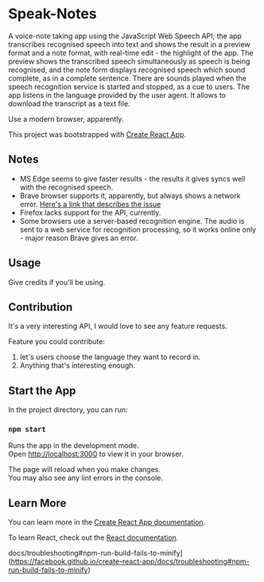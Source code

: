 # Speak-Notes

A voice-note taking app using the JavaScript Web Speech API; the app transcribes recognised speech into text and shows the result in a preview format and a note format, with real-time edit - the highlight of the app. The preview shows the transcribed speech simultaneously as speech is being recognised, and the note form displays recognised speech which sound complete, as in a complete sentence. There are sounds played when the speech recognition service is started and stopped, as a cue to users. The app listens in the language provided by the user agent. It allows to download the transcript as a text file.

Use a modern browser, apparently.

This project was bootstrapped with [Create React App](https://github.com/facebook/create-react-app).

## Notes

- MS Edge seems to give faster results - the results it gives syncs well with the recognised speech.
- Brave browser supports it, apparently, but always shows a network error. [Here's a link that describes the issue](https://stackoverflow.com/questions/74113965/speechrecognition-emitting-network-error-event-in-brave-browser)
- Firefox lacks support for the API, currently.
- Some browsers use a server-based recognition engine. The audio is sent to a web service for recognition processing, so it works online only - major reason Brave gives an error.

## Usage

Give credits if you'll be using.

## Contribution

It's a very interesting API, I would love to see any feature requests.

Feature you could contribute:

1. let's users choose the language they want to record in.
2. Anything that's interesting enough.

## Start the App

In the project directory, you can run:

### `npm start`

Runs the app in the development mode.\
Open [http://localhost:3000](http://localhost:3000) to view it in your browser.

The page will reload when you make changes.\
You may also see any lint errors in the console.

## Learn More

You can learn more in the [Create React App documentation](https://facebook.github.io/create-react-app/docs/getting-started).

To learn React, check out the [React documentation](https://reactjs.org/).

docs/troubleshooting#npm-run-build-fails-to-minify](https://facebook.github.io/create-react-app/docs/troubleshooting#npm-run-build-fails-to-minify)
